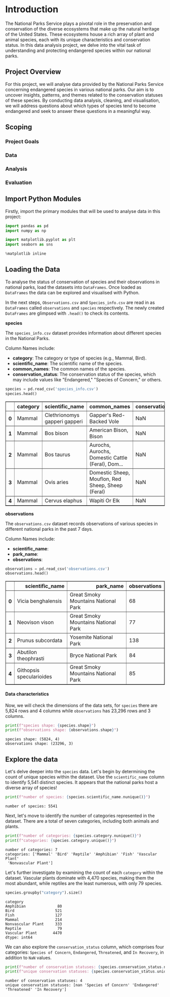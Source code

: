 # Introduction

The National Parks Service plays a pivotal role in the preservation and conservation of the diverse ecosystems that make up the natural heritage of the United States. These ecosystems house a rich array of plant and animal species, each with its unique characteristics and conservation status. In this data analysis project, we delve into the vital task of understanding and protecting endangered species within our national parks.

## Project Overview

For this project, we will analyse data provided by the National Parks Service concerning endangered species in various national parks. Our aim is to uncover insights, patterns, and themes related to the conservation statuses of these species. By conducting data analysis, cleaning, and visualisation, we will address questions about which types of species tend to become endangered and seek to answer these questions in a meaningful way.

## Scoping

### Project Goals

### Data

### Analysis

### Evaluation



## Import Python Modules
Firstly, import the primary modules that will be used to analyse data in this project:


```python
import pandas as pd
import numpy as np

import matplotlib.pyplot as plt
import seaborn as sns

%matplotlib inline
```

## Loading the Data

To analyse the status of conservation of species and their observations in national parks, load the datasets into `DataFrames`. Once loaded as `DataFrames` the data can be explored and visualised with Python.

In the next steps, `Observations.csv` and `Species_info.csv` are read in as `DataFrames` called `observations` and `species` respectively. The newly created `DataFrames` are glimpsed with `.head()` to check its contents.

**species**

The `species_info.csv` dataset provides information about different species in the National Parks. 

Column Names include:
- **category**: The category or type of species (e.g., Mammal, Bird).
- **scientific_name**: The scientific name of the species.
- **common_names**: The common names of the species.
- **conservation_status**: The conservation status of the species, which may include values like "Endangered," "Species of Concern," or others.


```python
species = pd.read_csv('species_info.csv')
species.head()
```




<div>
<style scoped>
    .dataframe tbody tr th:only-of-type {
        vertical-align: middle;
    }

    .dataframe tbody tr th {
        vertical-align: top;
    }

    .dataframe thead th {
        text-align: right;
    }
</style>
<table border="1" class="dataframe">
  <thead>
    <tr style="text-align: right;">
      <th></th>
      <th>category</th>
      <th>scientific_name</th>
      <th>common_names</th>
      <th>conservation_status</th>
    </tr>
  </thead>
  <tbody>
    <tr>
      <th>0</th>
      <td>Mammal</td>
      <td>Clethrionomys gapperi gapperi</td>
      <td>Gapper's Red-Backed Vole</td>
      <td>NaN</td>
    </tr>
    <tr>
      <th>1</th>
      <td>Mammal</td>
      <td>Bos bison</td>
      <td>American Bison, Bison</td>
      <td>NaN</td>
    </tr>
    <tr>
      <th>2</th>
      <td>Mammal</td>
      <td>Bos taurus</td>
      <td>Aurochs, Aurochs, Domestic Cattle (Feral), Dom...</td>
      <td>NaN</td>
    </tr>
    <tr>
      <th>3</th>
      <td>Mammal</td>
      <td>Ovis aries</td>
      <td>Domestic Sheep, Mouflon, Red Sheep, Sheep (Feral)</td>
      <td>NaN</td>
    </tr>
    <tr>
      <th>4</th>
      <td>Mammal</td>
      <td>Cervus elaphus</td>
      <td>Wapiti Or Elk</td>
      <td>NaN</td>
    </tr>
  </tbody>
</table>
</div>



**observations**

The `observations.csv` dataset records observations of various species in different national parks in the past 7 days. 

Column Names include:
- **scientific_name**: 
- **park_name**: 
- **observations**: 


```python
observations = pd.read_csv('observations.csv')
observations.head()
```




<div>
<style scoped>
    .dataframe tbody tr th:only-of-type {
        vertical-align: middle;
    }

    .dataframe tbody tr th {
        vertical-align: top;
    }

    .dataframe thead th {
        text-align: right;
    }
</style>
<table border="1" class="dataframe">
  <thead>
    <tr style="text-align: right;">
      <th></th>
      <th>scientific_name</th>
      <th>park_name</th>
      <th>observations</th>
    </tr>
  </thead>
  <tbody>
    <tr>
      <th>0</th>
      <td>Vicia benghalensis</td>
      <td>Great Smoky Mountains National Park</td>
      <td>68</td>
    </tr>
    <tr>
      <th>1</th>
      <td>Neovison vison</td>
      <td>Great Smoky Mountains National Park</td>
      <td>77</td>
    </tr>
    <tr>
      <th>2</th>
      <td>Prunus subcordata</td>
      <td>Yosemite National Park</td>
      <td>138</td>
    </tr>
    <tr>
      <th>3</th>
      <td>Abutilon theophrasti</td>
      <td>Bryce National Park</td>
      <td>84</td>
    </tr>
    <tr>
      <th>4</th>
      <td>Githopsis specularioides</td>
      <td>Great Smoky Mountains National Park</td>
      <td>85</td>
    </tr>
  </tbody>
</table>
</div>



#### Data characteristics

Now, we will check the dimensions of the data sets, for `species` there are 5,824 rows and 4 columns while `observations` has 23,296 rows and 3 columns.


```python
print(f"species shape: {species.shape}")
print(f"observations shape: {observations.shape}")
```

    species shape: (5824, 4)
    observations shape: (23296, 3)


## Explore the data

Let's delve deeper into the `species` data. Let's begin by determining the count of unique species within the dataset. Use the `scientific_name` column to identify 5,541 distinct species. It appears that the national parks host a diverse array of species!


```python
print(f"number of species: {species.scientific_name.nunique()}")
```

    number of species: 5541


Next, let's move to identify the number of categories represented in the dataset. There are a total of seven categories, including both animals and plants.


```python
print(f"number of categories: {species.category.nunique()}")
print(f"categories: {species.category.unique()}")
```

    number of categories: 7
    categories: ['Mammal' 'Bird' 'Reptile' 'Amphibian' 'Fish' 'Vascular Plant'
     'Nonvascular Plant']


Let's further investigate by examining the count of each `category` within the dataset. Vascular plants dominate with 4,470 species, making them the most abundant, while reptiles are the least numerous, with only 79 species.


```python
species.groupby("category").size()
```




    category
    Amphibian              80
    Bird                  521
    Fish                  127
    Mammal                214
    Nonvascular Plant     333
    Reptile                79
    Vascular Plant       4470
    dtype: int64



We can also explore the `conservation_status` column, which comprises four categories: `Species of Concern`, `Endangered`, `Threatened`, and `In Recovery`, in addition to `NaN` values.


```python
print(f"number of conservation statuses: {species.conservation_status.nunique()}")
print(f"unique conservation statuses: {species.conservation_status.unique()}")
```

    number of conservation statuses: 4
    unique conservation statuses: [nan 'Species of Concern' 'Endangered' 'Threatened' 'In Recovery']





```python

```


```python

```


```python

```

